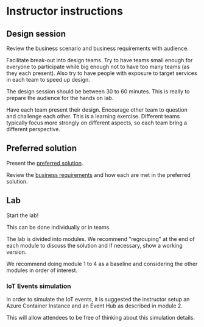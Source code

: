 # Instructor instructions

## Design session

Review the business scenario and business requirements with audience.

Facilitate break-out into design teams.  Try to have teams small enough for everyone to participate while big enough not to have too many teams (as they each present).  Also try to have people with exposure to target services in each team to speed up design.

The design session should be between 30 to 60 minutes.  This is really to prepare the audience for the hands on lab.

Have each team present their design.  Encourage other team to question and challenge each other.  This is a learning exercise. Different teams typically focus more strongly on different aspects, so each team bring a different perspective.

## Preferred solution

Present the [preferred solution](real-time-preferred-solution.vsdx).

Review the [business requirements](../business-context.md) and how each are met in the preferred solution.

## Lab

Start the lab!

This can be done individually or in teams.

The lab is divided into modules.  We recommend "regrouping" at the end of each module to discuss the solution and if necessary, show a working version.

We recommend doing module 1 to 4 as a baseline and considering the other modules in order of interest.

### IoT Events simulation

In order to simulate the IoT events, it is suggested the instructor setup an Azure Container Instance and an Event Hub as described in module 2.

This will allow attendees to be free of thinking about this simulation details.